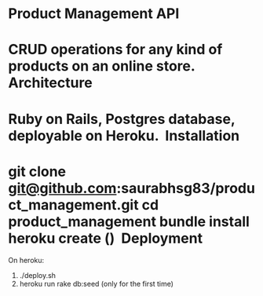 Product Management API
==
CRUD operations for any kind of products on an online store.
​
Architecture
==
Ruby on Rails, Postgres database,
deployable on Heroku.
​
Installation
==
git clone git@github.com:saurabhsg83/product_management.git
cd product_management
bundle install
heroku create ()
​
Deployment
==
On heroku:
1. ./deploy.sh
2. heroku run rake db:seed (only for the first time)
